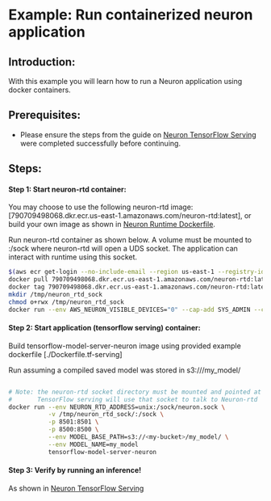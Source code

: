 # Example: Run containerized neuron application
## Introduction:

With this example you will learn how to run a Neuron application using docker containers.

## Prerequisites:

* Please ensure the steps from the guide on [Neuron TensorFlow Serving](./../../tensorflow-neuron/tutorial-tensorflow-serving.md) were completed successfully before continuing.

## Steps:
#### Step 1: Start neuron-rtd container:

You may choose to use the following neuron-rtd image: [790709498068.dkr.ecr.us-east-1.amazonaws.com/neuron-rtd:latest], or build your own image as shown in [Neuron Runtime Dockerfile](./Dockerfile.neuron-rtd).

Run neuron-rtd container as shown below. A volume must be mounted to :/sock where neuron-rtd will 
open a UDS socket. The application can interact with runtime using this socket.

```bash
$(aws ecr get-login --no-include-email --region us-east-1 --registry-ids 790709498068)
docker pull 790709498068.dkr.ecr.us-east-1.amazonaws.com/neuron-rtd:latest
docker tag 790709498068.dkr.ecr.us-east-1.amazonaws.com/neuron-rtd:latest neuron-rtd
mkdir /tmp/neuron_rtd_sock
chmod o+rwx /tmp/neuron_rtd_sock
docker run --env AWS_NEURON_VISIBLE_DEVICES="0" --cap-add SYS_ADMIN --cap-add IPC_LOCK -v /tmp/neuron_rtd_sock/:/sock -it neuron-rtd
```


#### Step 2: Start application (tensorflow serving) container:

Build tensorflow-model-server-neuron image using provided example dockerfile [./Dockerfile.tf-serving]

Run assuming a compiled saved model was stored in s3://<my-bucket>/my_model/

```bash

# Note: the neuron-rtd socket directory must be mounted and pointed at using environment variable.
#       TensorFlow serving will use that socket to talk to Neuron-rtd
docker run --env NEURON_RTD_ADDRESS=unix:/sock/neuron.sock \
           -v /tmp/neuron_rtd_sock/:/sock \
           -p 8501:8501 \
           -p 8500:8500 \
           --env MODEL_BASE_PATH=s3://<my-bucket>/my_model/ \
           --env MODEL_NAME=my_model
           tensorflow-model-server-neuron

```

#### Step 3: Verify by running an inference!
As shown in [Neuron TensorFlow Serving](./../../tensorflow-neuron/tutorial-tensorflow-serving.md)


